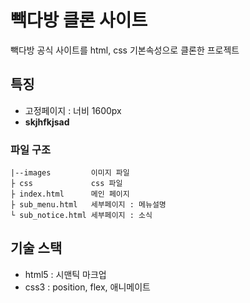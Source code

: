 # 빽다방 클론 사이트
빽다방 공식 사이트를 html, css 기본속성으로 클론한 프로젝트

## 특징
- 고정페이지 : 너비 1600px
- **skjhfkjsad**

### 파일 구조
```
|--images         이미지 파일
├ css             css 파일
├ index.html      메인 페이지
├ sub_menu.html   세부페이지 : 메뉴설명
└ sub_notice.html 세부페이지 : 소식
```

## 기술 스택
- html5 : 시맨틱 마크업
- css3  : position, flex, 애니메이트